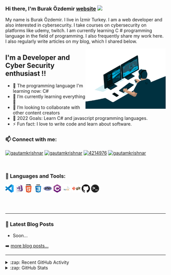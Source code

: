 ### Hi there, I'm Burak Özdemir [website] <img src="https://media.giphy.com/media/hvRJCLFzcasrR4ia7z/giphy.gif" width="25px">

My name is Burak Özdemir. I live in İzmir Turkey. I am a web developer and also interested in cybersecurity. I take courses on cybersecurity on platforms like udemy, twitch. I am currently learning C # programming language in the field of programming. I also frequently share my work here. I also regularly write articles on my blog, which I shared below.


<img  width="50%" align="right" alt="GIF" src="https://github.com/BurakOzdemirr/BurakOzdemirr/blob/main/code.gif?raw=true"/>

## I'm a Developer and Cyber Security enthusiast !!

- 🔭 The programming language I'm learning now: C#
- 🌱 I’m currently learning everything 🤣
- 👯 I’m looking to collaborate with other content creators
- 🥅 2022 Goals: Learn C# and javascript programming languages.
- ⚡ Fun fact: I love to write code and learn about software.


### 📫 Connect with me:
<p align="left">

<a href="https://twitter.com/moti3848" target="blank"><img align="center" src="https://raw.githubusercontent.com/rahuldkjain/github-profile-readme-generator/master/src/images/icons/Social/twitter.svg" alt="gautamkrishnar" height="30" width="22" /></a>
<a href="https://linkedin.com/in/burak-ozdemirr" target="blank"><img align="center" src="https://raw.githubusercontent.com/rahuldkjain/github-profile-readme-generator/master/src/images/icons/Social/linked-in-alt.svg" alt="gautamkrishnar" height="30" width="22" /></a>
<a href="https://stackoverflow.com/users/19783674/burak-Özdemir" target="blank"><img align="center" src="https://raw.githubusercontent.com/rahuldkjain/github-profile-readme-generator/master/src/images/icons/Social/stack-overflow.svg" alt="4214976" height="30" width="22" /></a>
<a href="https://instagram.com/burak.ozdemir35" target="blank"><img align="center" src="https://raw.githubusercontent.com/rahuldkjain/github-profile-readme-generator/master/src/images/icons/Social/instagram.svg" alt="gautamkrishnar" height="30" width="22" /></a>



<br />

### 🧠 Languages and Tools:

<code><img alt="Visual Studio Code" width="26px" src="https://raw.githubusercontent.com/github/explore/80688e429a7d4ef2fca1e82350fe8e3517d3494d/topics/visual-studio-code/visual-studio-code.png" /></code>
<code><img title="Microsoft Visual Studio" width="26" src="https://github.com/BurakOzdemirr/BurakOzdemirr/blob/main/img/visualstudio.png"></code>
<code><img width="26px" src="https://raw.githubusercontent.com/github/explore/80688e429a7d4ef2fca1e82350fe8e3517d3494d/topics/html/html.png" /></code>
<code><img width="26px" src="https://raw.githubusercontent.com/github/explore/80688e429a7d4ef2fca1e82350fe8e3517d3494d/topics/css/css.png" /></code>
<code><img width="26px" src="https://raw.githubusercontent.com/github/explore/80688e429a7d4ef2fca1e82350fe8e3517d3494d/topics/php/php.png" /></code>
<code><img title="C#" width="26" src="https://github.com/BurakOzdemirr/BurakOzdemirr/blob/main/img/cSharp.svg"></code>
<code><img width="26px" src="https://raw.githubusercontent.com/github/explore/80688e429a7d4ef2fca1e82350fe8e3517d3494d/topics/mysql/mysql.png" /></code>
<code><img width="26px" src="https://raw.githubusercontent.com/github/explore/80688e429a7d4ef2fca1e82350fe8e3517d3494d/topics/git/git.png" /></code>
<code><img alt="GitHub" width="26px" src="https://raw.githubusercontent.com/github/explore/78df643247d429f6cc873026c0622819ad797942/topics/github/github.png" /></code>
<code><img alt="Terminal" width="26px" src="https://raw.githubusercontent.com/github/explore/80688e429a7d4ef2fca1e82350fe8e3517d3494d/topics/terminal/terminal.png" /></code>

<br />
<br />

---


### 📕 Latest Blog Posts

<!-- BLOG-POST-LIST:START -->
-  Soon...
<!-- BLOG-POST-LIST:END -->

➡️ [more blog posts...](https://burakozdemir.com)

---

<details>
  <summary>:zap: Recent GitHub Activity</summary>
  
<!--START_SECTION:activity-->
1. 🗣 
2. 🎉 
3. 🗣 
4. 🗣 
5. 🎉 
<!--END_SECTION:activity-->

</details>

<details>
  <summary>:zap: GitHub Stats</summary>


  ![Github stats 1](https://github-readme-stats.vercel.app/api?username=BurakOzdemirr&show_icons=true&theme=gradient)

</details>

[website]: https://burakozdemir.com
[blog]: https://burakozdemirblog.com
[twitter]: https://twitter.com/Moti8321
[instagram]: https://instagram.com/burak.ozdemir35
[linkedin]: https://linkedin.com/in/burak-özdemir-531988189
[discord]: https://discord.com/channels/mrfcollin



